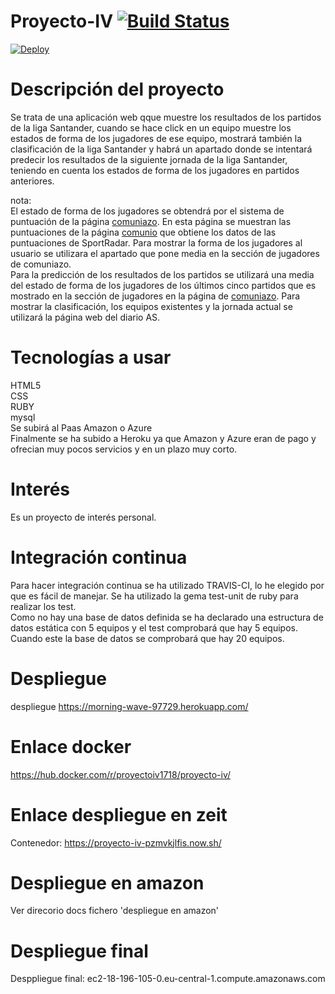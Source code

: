 # Proyecto-IV [![Build Status](https://travis-ci.org/CharlySM/Proyecto-IV.svg?branch=master)](https://travis-ci.org/CharlySM/Proyecto-IV)

[![Deploy](https://www.herokucdn.com/deploy/button.svg)](https://morning-wave-97729.herokuapp.com/)

# Descripción del proyecto
Se trata de una aplicación web qque muestre los resultados de los partidos de la liga Santander, cuando se hace click en un equipo muestre los estados de forma de los jugadores de ese equipo, mostrará también la clasificación de la liga Santander y habrá un apartado donde se intentará predecir los resultados de la siguiente jornada de la liga Santander, teniendo en cuenta los estados de forma de los jugadores en partidos anteriores.  

 nota:  
 El estado de forma de los jugadores se obtendrá por el sistema de puntuación de la página [comuniazo](www.comuniazo.com). En esta página se muestran las puntuaciones de la página [comunio](www.comunio.com) que obtiene los datos de las puntuaciones de SportRadar. Para mostrar la forma de los jugadores al usuario se utilizara el apartado que pone media en la sección de jugadores de comuniazo.  
 Para la predicción de los resultados de los partidos se utilizará una media del estado de forma de los jugadores de los últimos cinco partidos que es mostrado en la sección de jugadores en la página de [comuniazo](www.comuniazo.com). Para mostrar la clasificación, los equipos existentes y la jornada actual se utilizará la página web del diario AS.


# Tecnologías a usar

HTML5  
CSS  
RUBY  
mysql  
Se subirá al Paas Amazon o Azure  
Finalmente se ha subido a Heroku ya que Amazon y Azure eran de pago y ofrecian muy pocos servicios y en un plazo muy corto.

# Interés
Es un proyecto de interés personal.

# Integración continua

Para hacer integración continua se ha utilizado TRAVIS-CI, lo he elegido por que es fácil de manejar. Se ha utilizado la gema test-unit de ruby para realizar los test.  
Como no hay una base de datos definida se ha declarado una estructura de datos estática con 5 equipos y el test comprobará que hay 5 equipos. Cuando este la base de datos se comprobará que hay 20 equipos.  

# Despliegue  
despliegue https://morning-wave-97729.herokuapp.com/  

# Enlace docker
https://hub.docker.com/r/proyectoiv1718/proyecto-iv/  

# Enlace despliegue en zeit  
Contenedor: https://proyecto-iv-pzmvkjlfis.now.sh/

# Despliegue en amazon  
Ver direcorio docs fichero 'despliegue en amazon'

# Despliegue final  
Desppliegue final: ec2-18-196-105-0.eu-central-1.compute.amazonaws.com
